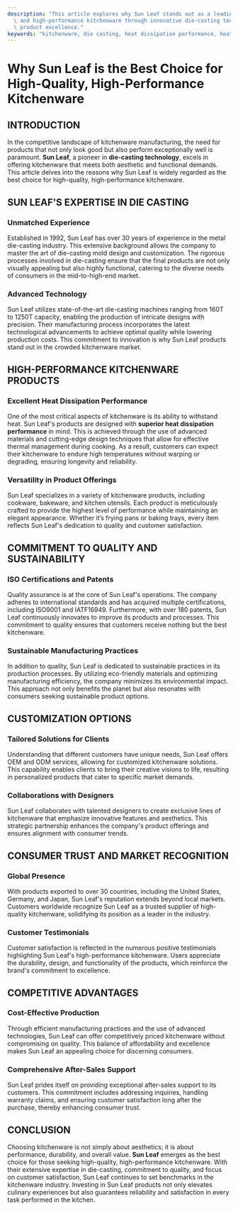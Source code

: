 ```yaml
---
description: "This article explores why Sun Leaf stands out as a leading manufacturer of high-quality\
  \ and high-performance kitchenware through innovative die-casting techniques and\
  \ product excellence."
keywords: "kitchenware, die casting, heat dissipation performance, heat dissipation structure"
---
```

# Why Sun Leaf is the Best Choice for High-Quality, High-Performance Kitchenware

## INTRODUCTION

In the competitive landscape of kitchenware manufacturing, the need for products that not only look good but also perform exceptionally well is paramount. **Sun Leaf**, a pioneer in **die-casting technology**, excels in offering kitchenware that meets both aesthetic and functional demands. This article delves into the reasons why Sun Leaf is widely regarded as the best choice for high-quality, high-performance kitchenware.

## SUN LEAF'S EXPERTISE IN DIE CASTING

### Unmatched Experience

Established in 1992, Sun Leaf has over 30 years of experience in the metal die-casting industry. This extensive background allows the company to master the art of die-casting mold design and customization. The rigorous processes involved in die-casting ensure that the final products are not only visually appealing but also highly functional, catering to the diverse needs of consumers in the mid-to-high-end market.

### Advanced Technology

Sun Leaf utilizes state-of-the-art die-casting machines ranging from 160T to 1250T capacity, enabling the production of intricate designs with precision. Their manufacturing process incorporates the latest technological advancements to achieve optimal quality while lowering production costs. This commitment to innovation is why Sun Leaf products stand out in the crowded kitchenware market.

## HIGH-PERFORMANCE KITCHENWARE PRODUCTS

### Excellent Heat Dissipation Performance

One of the most critical aspects of kitchenware is its ability to withstand heat. Sun Leaf's products are designed with **superior heat dissipation performance** in mind. This is achieved through the use of advanced materials and cutting-edge design techniques that allow for effective thermal management during cooking. As a result, customers can expect their kitchenware to endure high temperatures without warping or degrading, ensuring longevity and reliability.

### Versatility in Product Offerings

Sun Leaf specializes in a variety of kitchenware products, including cookware, bakeware, and kitchen utensils. Each product is meticulously crafted to provide the highest level of performance while maintaining an elegant appearance. Whether it’s frying pans or baking trays, every item reflects Sun Leaf's dedication to quality and customer satisfaction.

## COMMITMENT TO QUALITY AND SUSTAINABILITY

### ISO Certifications and Patents

Quality assurance is at the core of Sun Leaf's operations. The company adheres to international standards and has acquired multiple certifications, including ISO9001 and IATF16949. Furthermore, with over 180 patents, Sun Leaf continuously innovates to improve its products and processes. This commitment to quality ensures that customers receive nothing but the best kitchenware.

### Sustainable Manufacturing Practices

In addition to quality, Sun Leaf is dedicated to sustainable practices in its production processes. By utilizing eco-friendly materials and optimizing manufacturing efficiency, the company minimizes its environmental impact. This approach not only benefits the planet but also resonates with consumers seeking sustainable product options.

## CUSTOMIZATION OPTIONS

### Tailored Solutions for Clients

Understanding that different customers have unique needs, Sun Leaf offers OEM and ODM services, allowing for customized kitchenware solutions. This capability enables clients to bring their creative visions to life, resulting in personalized products that cater to specific market demands.

### Collaborations with Designers

Sun Leaf collaborates with talented designers to create exclusive lines of kitchenware that emphasize innovative features and aesthetics. This strategic partnership enhances the company's product offerings and ensures alignment with consumer trends.

## CONSUMER TRUST AND MARKET RECOGNITION

### Global Presence

With products exported to over 30 countries, including the United States, Germany, and Japan, Sun Leaf's reputation extends beyond local markets. Customers worldwide recognize Sun Leaf as a trusted supplier of high-quality kitchenware, solidifying its position as a leader in the industry.

### Customer Testimonials

Customer satisfaction is reflected in the numerous positive testimonials highlighting Sun Leaf's high-performance kitchenware. Users appreciate the durability, design, and functionality of the products, which reinforce the brand's commitment to excellence.

## COMPETITIVE ADVANTAGES

### Cost-Effective Production

Through efficient manufacturing practices and the use of advanced technologies, Sun Leaf can offer competitively priced kitchenware without compromising on quality. This balance of affordability and excellence makes Sun Leaf an appealing choice for discerning consumers.

### Comprehensive After-Sales Support

Sun Leaf prides itself on providing exceptional after-sales support to its customers. This commitment includes addressing inquiries, handling warranty claims, and ensuring customer satisfaction long after the purchase, thereby enhancing consumer trust.

## CONCLUSION

Choosing kitchenware is not simply about aesthetics; it is about performance, durability, and overall value. **Sun Leaf** emerges as the best choice for those seeking high-quality, high-performance kitchenware. With their extensive expertise in die-casting, commitment to quality, and focus on customer satisfaction, Sun Leaf continues to set benchmarks in the kitchenware industry. Investing in Sun Leaf products not only elevates culinary experiences but also guarantees reliability and satisfaction in every task performed in the kitchen.
